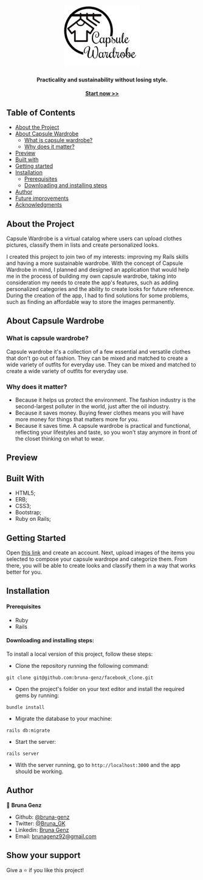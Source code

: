 <h1 align="center">
  <br>
  <a href="logo"><img src="./app/assets/images/CW-logo.png" width="200"></a>
</h1>

<h4 align="center">Practicality and sustainability without losing style.</h4>
<h4 align="center"><a href="https://agile-sea-56583.herokuapp.com/">Start now >></a></h4>

## Table of Contents

- [About the Project](https://github.com/bruna-genz/Capsule_Wardrobe#about-the-project)
- [About Capsule Wardrobe](https://github.com/bruna-genz/Capsule_Wardrobe#about-capsule-wardrobe)
  - [What is capsule wardrobe?](https://github.com/bruna-genz/Capsule_Wardrobe#what-is-capsule-wardrobe)
  - [Why does it matter?](https://github.com/bruna-genz/Capsule_Wardrobe#why-does-it-matter)
- [Preview](https://github.com/bruna-genz/Capsule_Wardrobe#preview)
- [Built with](https://github.com/bruna-genz/Capsule_Wardrobe#built-with)
- [Getting started](https://github.com/bruna-genz/Capsule_Wardrobe#getting-started)
- [Installation](https://github.com/bruna-genz/Capsule_Wardrobe#installation)
  - [Prerequisites](https://github.com/bruna-genz/Capsule_Wardrobe#prerequisites)
  - [Downloading and installing steps](https://github.com/bruna-genz/Capsule_Wardrobe#downloading-and-installing-steps)
- [Author](https://github.com/bruna-genz/Capsule_Wardrobe#author)
- [Future improvements](https://github.com/bruna-genz/Capsule_Wardrobe#future-improvements)
- [Acknowledgments](https://github.com/bruna-genz/Capsule_Wardrobe#acknowledgements)

## About the Project
Capsule Wardrobe is a virtual catalog where users can upload clothes pictures, classify them in lists and create personalized looks.

I created this project to join two of my interests: improving my Rails skills and having a more sustainable wardrobe. With the concept of Capsule Wardrobe in mind, I planned and designed an application that would help me in the process of building my own capsule wardrobe, taking into consideration my needs to create the app's features, such as adding personalized categories and the ability to create looks for future reference. During the creation of the app, I had to find solutions for some problems, such as finding an affordable way to store the images permanently.

## About Capsule Wardrobe
### What is capsule wardrobe?
Capsule wardrobe it's a collection of a few essential and versatile clothes that don't go out of fashion. They can be mixed and matched to create a wide variety of outfits for everyday use. They can be mixed and matched to create a wide variety of outfits for everyday use.

### Why does it matter?
- Because it helps us protect the environment. The fashion industry is the second-largest polluter in the world, just after the oil industry.
- Because it saves money. Buying fewer clothes means you will have more money for things that matters more for you. 
- Because it saves time. A capsule wardrobe is practical and functional, reflecting your lifestyles and taste, so you won't stay anymore in front of the closet thinking on what to wear.

## Preview

## Built With

- HTML5;
- ERB;
- CSS3;
- Bootstrap;
- Ruby on Rails;

## Getting Started
Open [this link](https://agile-sea-56583.herokuapp.com/) and create an account. Next, upload images of the items you selected to compose your capsule wardrope and categorize them. From there, you will be able to create looks and classify them in a way that works better for you.

## Installation 

#### Prerequisites

- Ruby
- Rails

#### Downloading and installing steps: 

To install a local version of this project, follow these steps:

- Clone the repository running the following command: 

```
git clone git@github.com:bruna-genz/facebook_clone.git
```

- Open the project's folder on your text editor and install the required gems by running:

```
bundle install
```
- Migrate the database to your machine:

```
rails db:migrate
```

- Start the server:

```
rails server
```

- With the server running, go to ```http://localhost:3000``` and the app should be working.

## Author

:woman: **Bruna Genz**

- Github: [@bruna-genz](https://github.com/bruna-genz)
- Twitter: [@Bruna_GK](https://twitter.com/Bruna_GK)
- Linkedin: [Bruna Genz](https://www.linkedin.com/in/brunagenz/)
- Email: brunagenz92@gmail.com

## Show your support

Give a ⭐️ if you like this project!

